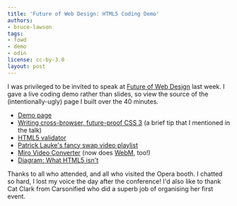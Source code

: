 ```yaml
---
title: 'Future of Web Design: HTML5 Coding Demo'
authors:
- bruce-lawson
tags:
- fowd
- demo
- odin
license: cc-by-3.0
layout: post
---
```


<p>I was privileged to be invited to speak at <a href="http://futureofwebdesign.com/">Future of Web Design</a> last week. I gave a live coding demo rather than slides, so view the source of the (intentionally-ugly) page I built over the 40 minutes.

<ul>
<li><a href="http://people.opera.com/brucel/talks/2010/FOWD/FOWD-brucelawson.html">Demo page</a></li>
<li><a href="http://www.brucelawson.co.uk/2010/cross-browser-future-proof-css-3/">Writing cross-browser, future-proof CSS 3</a> (a brief tip that I mentioned in the talk)</li>
<li><a href="http://html5.validator.nu/">HTML5 validator</a></li>
<li><a href="http://people.opera.com/patrickl/articles/chip.eu-video-article/examples/fancy-swap/">Patrick Lauke&#39;s fancy swap video playlist</a></li>
<li><a href="http://www.mirovideoconverter.com/">Miro Video Converter</a> (now does <a href="http://labs.opera.com/news/2010/05/19/">WebM</a>, too!)</li>
<li><a href="http://www.flickr.com/photos/24374884@N08/4603715307/">Diagram: What HTML5 isn&#39;t</a></li>
</ul>


<p>Thanks to all who attended, and all who visited the Opera booth. I chatted so hard, I lost my voice the day after the conference! I&#39;d also like to thank Cat Clark from Carsonified who did a superb job of organising her first event.</p></p>
